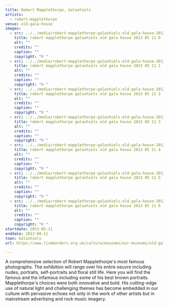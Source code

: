 ```yaml
---
title: Robert Mapplethorpe, Galashiels
artists:
  - robert-mapplethorpe
venue: old-gala-house
images:
  - src: ../../media/robert-mapplethorpe-galashiels-old-gala-house-2013-05-11-0.webp
    title: robert mapplethorpe galashiels old gala house 2013 05 11 0
    alt: ""
    credits: ""
    caption: ""
    copyright: "© "
  - src: ../../media/robert-mapplethorpe-galashiels-old-gala-house-2013-05-11-1.webp
    title: robert mapplethorpe galashiels old gala house 2013 05 11 1
    alt: ""
    credits: ""
    caption: ""
    copyright: "© "
  - src: ../../media/robert-mapplethorpe-galashiels-old-gala-house-2013-05-11-2.webp
    title: robert mapplethorpe galashiels old gala house 2013 05 11 2
    alt: ""
    credits: ""
    caption: ""
    copyright: "© "
  - src: ../../media/robert-mapplethorpe-galashiels-old-gala-house-2013-05-11-3.webp
    title: robert mapplethorpe galashiels old gala house 2013 05 11 3
    alt: ""
    credits: ""
    caption: ""
    copyright: "© "
  - src: ../../media/robert-mapplethorpe-galashiels-old-gala-house-2013-05-11-4.webp
    title: robert mapplethorpe galashiels old gala house 2013 05 11 4
    alt: ""
    credits: ""
    caption: ""
    copyright: "© "
  - src: ../../media/robert-mapplethorpe-galashiels-old-gala-house-2013-05-11-5.webp
    title: robert mapplethorpe galashiels old gala house 2013 05 11 5
    alt: ""
    credits: ""
    caption: ""
    copyright: "© "
  - src: ../../media/robert-mapplethorpe-galashiels-old-gala-house-2013-05-11-6.webp
    title: robert mapplethorpe galashiels old gala house 2013 05 11 6
    alt: ""
    credits: ""
    caption: ""
    copyright: "© "
startdate: 2013-05-11
enddate: 2013-08-11
town: Galashiels
url: https://www.liveborders.org.uk/culture/museums/our-museums/old-gala-house/

---
```


A comprehensive selection of Robert Mapplethorpe's most famous photographs. The exhibition will range over his entire oeuvre including nudes, portraits, self-portraits and floral still life. Here you will find the famous and the infamous including some of his best known portraits. Mapplethorpe's choices were both innovative and bold. His cutting-edge use of natural light and challenging themes has become embedded in our culture with pervasive echoes not only in the work of other artists but in mainstream advertising and rock music imagery.